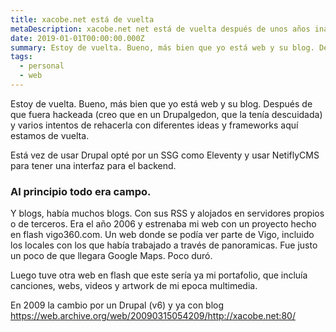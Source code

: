 ```yaml
---
title: xacobe.net está de vuelta
metaDescription: xacobe.net net está de vuelta después de unos años inactivo
date: 2019-01-01T00:00:00.000Z
summary: Estoy de vuelta. Bueno, más bien que yo está web y su blog. Después de que fuera hackeada (creo que en un Drupalgedon, que la tenía descuidada) y varios intentos de rehacerla con diferentes ideas y frameworks aquí estamos de vuelta.
tags:
  - personal
  - web
---
```

Estoy de vuelta. Bueno, más bien que yo está web y su blog. Después de que fuera hackeada (creo que en un Drupalgedon, que la tenía descuidada) y varios intentos de rehacerla con diferentes ideas y frameworks aquí estamos de vuelta.

Está vez de usar Drupal opté por un SSG como Eleventy y usar NetiflyCMS para tener una interfaz para el backend.

### Al principio todo era campo.

Y blogs, había muchos blogs. Con sus RSS y alojados en servidores propios o de terceros. Era el año 2006 y estrenaba mi web con un proyecto hecho en flash vigo360.com. Un web donde se podía ver parte de Vigo, incluido los locales con los que había trabajado a través de panoramicas. Fue justo un poco de que llegara Google Maps. Poco duró.

Luego tuve otra web en flash que este sería ya mi portafolio, que incluía canciones, webs, videos y artwork de mi epoca multimedia.

En 2009 la cambio por un Drupal (v6) y ya con blog https://web.archive.org/web/20090315054209/http://xacobe.net:80/


